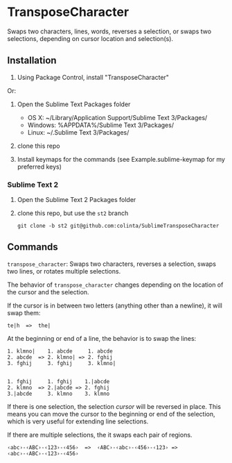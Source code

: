 TransposeCharacter
==================

Swaps two characters, lines, words, reverses a selection, or swaps two selections, depending on cursor location and selection(s).


Installation
------------

1. Using Package Control, install "TransposeCharacter"

Or:

1. Open the Sublime Text Packages folder

    - OS X: ~/Library/Application Support/Sublime Text 3/Packages/
    - Windows: %APPDATA%/Sublime Text 3/Packages/
    - Linux: ~/.Sublime Text 3/Packages/

2. clone this repo
3. Install keymaps for the commands (see Example.sublime-keymap for my preferred keys)

### Sublime Text 2

1. Open the Sublime Text 2 Packages folder
2. clone this repo, but use the `st2` branch

       git clone -b st2 git@github.com:colinta/SublimeTransposeCharacter

Commands
--------

`transpose_character`: Swaps two characters, reverses a selection, swaps two lines, or rotates multiple selections.

The behavior of `transpose_character` changes depending on the location of the
cursor and the selection.

If the cursor is in between two letters (anything other than a newline), it will
swap them:

`te|h  =>  the|`

At the beginning or end of a line, the behavior is to swap the lines:

    1. klmno|    1. abcde     1. abcde
    2. abcde  => 2. klmno| => 2. fghij
    3. fghij     3. fghij     3. klmno|


    1. fghij     1. fghij    1.|abcde
    2. klmno  => 2.|abcde => 2. fghij
    3.|abcde     3. klmno    3. klmno

If there is one selection, the selection *cursor* will be reversed in place.
This means you can move the cursor to the beginning or end of the selection,
which is very useful for extending line selections.

If there are multiple selections, the it swaps each pair of regions.

`‹abc›-‹ABC›-‹123›-‹456›  =>  ‹ABC›-‹abc›-‹456›-‹123› => ‹abc›-‹ABC›-‹123›-‹456›`
